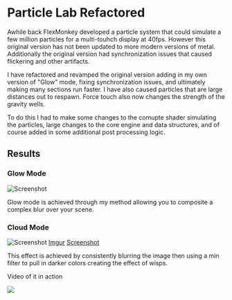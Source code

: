 # Particle Lab Refactored

Awhile back FlexMonkey developed a particle system that could simulate a few million particles for a multi-touhch display at 40fps. However this original version has not been updated to more modern versions of metal. Additionally the original version had synchronization issues that caused flickering and other artifacts.

I have refactored and revamped the original version adding in my own version of "Glow" mode, fixing synchronization issues, and ultimately making many sections run faster. I have also caused particles that are large distances out to respawn. Force touch also now changes the strength of the gravity wells.

To do this I had to make some changes to the comupte shader simulating the particles, large changes to the core engine and data structures, and of course added in some additional post processing logic.

## Results

### Glow Mode
![Screenshot](https://imgur.com/z5sQmjm) 

Glow mode is achieved through my <blur composition> method allowing you to composite a complex blur over your scene.

### Cloud Mode

 ![Screenshot](https://imgur.com/dXTb7CQ) 
 [Imgur](https://imgur.com/dXTb7CQ)
  [Screenshot](Cloud.png) 

This effect is achieved by consistently blurring the image then using a min filter to pull in darker colors creating the effect of wisps.

Video of it in action

[![](http://img.youtube.com/vi/gOqDZfU0EmU/0.jpg)](http://www.youtube.com/watch?v=gOqDZfU0EmU "Play Here")
